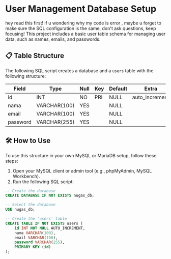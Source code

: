 # User Management Database Setup

hey read this first! 
if u wondering why my code is error , maybe u forget to make sure the SQL configuration is the same, don't ask questions, keep focusing!
This project includes a basic user table schema for managing user data, such as names, emails, and passwords.

## 📋 Table Structure

The following SQL script creates a database and a `users` table with the following structure:

| Field    | Type         | Null | Key | Default | Extra          |
|----------|--------------|------|-----|---------|----------------|
| id       | INT          | NO   | PRI | NULL    | auto_increment |
| nama     | VARCHAR(100) | YES  |     | NULL    |                |
| email    | VARCHAR(100) | YES  |     | NULL    |                |
| password | VARCHAR(255) | YES  |     | NULL    |                |

## 🛠️ How to Use

To use this structure in your own MySQL or MariaDB setup, follow these steps:

1. Open your MySQL client or admin tool (e.g., phpMyAdmin, MySQL Workbench).
2. Run the following SQL script:

```sql
-- Create the database
CREATE DATABASE IF NOT EXISTS nugas_db;

-- Select the database
USE nugas_db;

-- Create the 'users' table
CREATE TABLE IF NOT EXISTS users (
    id INT NOT NULL AUTO_INCREMENT,
    nama VARCHAR(100),
    email VARCHAR(100),
    password VARCHAR(255),
    PRIMARY KEY (id)
);
